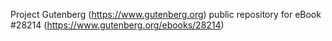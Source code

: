 Project Gutenberg (https://www.gutenberg.org) public repository for eBook #28214 (https://www.gutenberg.org/ebooks/28214)
